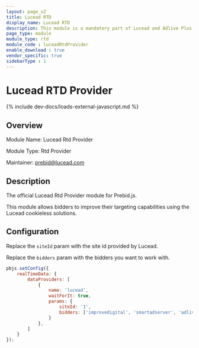 ```yaml
---
layout: page_v2
title: Lucead RTD
display_name: Lucead RTD
description: This module is a mandatory part of Lucead and Adlive Plus adapters integration.
page_type: module
module_type: rtd
module_code : luceadRtdProvider
enable_download : true
vendor_specific: true
sidebarType : 1
---
```


# Lucead RTD Provider

{% include dev-docs/loads-external-javascript.md %}

## Overview

Module Name: Lucead Rtd Provider

Module Type: Rtd Provider

Maintainer: [prebid@lucead.com](mailto:prebid@lucead.com)

## Description

The official Lucead Rtd Provider module for Prebid.js.

This module allows bidders to improve their targeting capabilities using the Lucead cookieless solutions.

## Configuration

Replace the `siteId` param with the site id provided by Lucead.

Replace the `bidders` param with the bidders you want to work with.

```javascript
pbjs.setConfig({
    realTimeData: {
        dataProviders: [
            {
                name: 'lucead',
                waitForIt: true,
                params: {
                    siteId: '1',
                    bidders: ['improvedigital', 'smartadserver', 'adliveplus'],
                }
            },
        ]
    }
});
```
